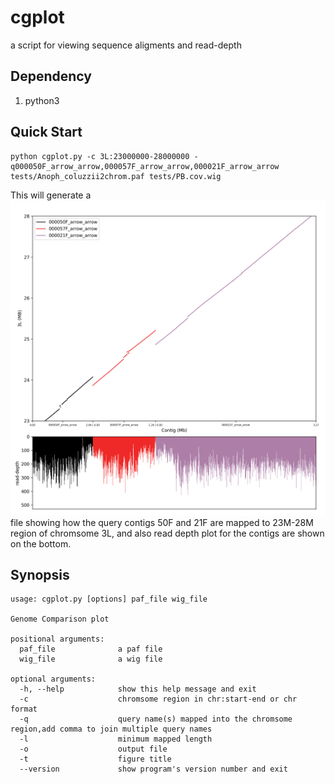 # cgplot
a script for viewing sequence aligments and read-depth

## Dependency
1. python3 

## Quick Start 

```
python cgplot.py -c 3L:23000000-28000000 -q000050F_arrow_arrow,000057F_arrow_arrow,000021F_arrow_arrow tests/Anoph_coluzzii2chrom.paf tests/PB.cov.wig
```
This will generate a ![plot.png](https://github.com/dfguan/cgplot/blob/master/tests/plot.png) file showing how the query contigs 50F and 21F are mapped to 23M-28M region of chromsome 3L, and also read depth plot for the contigs are shown on the bottom. 

## Synopsis

```
usage: cgplot.py [options] paf_file wig_file

Genome Comparison plot

positional arguments:
  paf_file              a paf file
  wig_file              a wig file

optional arguments:
  -h, --help            show this help message and exit
  -c                    chromsome region in chr:start-end or chr format
  -q                    query name(s) mapped into the chromsome region,add comma to join multiple query names
  -l                    minimum mapped length
  -o                    output file
  -t                    figure title
  --version             show program's version number and exit

```





 



